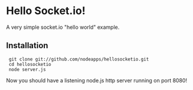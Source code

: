 # Hello Socket.io!

A very simple socket.io "hello world" example.

## Installation

     git clone git://github.com/nodeapps/hellosocketio.git
     cd hellosocketio
     node server.js

Now you should have a listening node.js http server running on port 8080!
